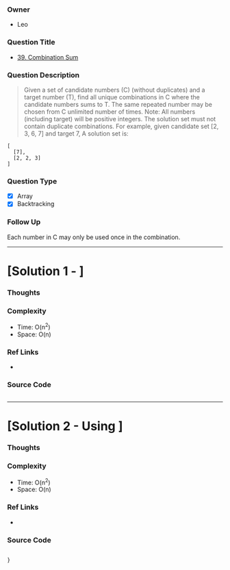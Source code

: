 ### Owner
- Leo

### Question Title
- [39. Combination Sum](https://leetcode.com/problems/combination-sum/)

### Question Description
> Given a set of candidate numbers (C) (without duplicates) and a target number (T), find all unique combinations in C where the candidate numbers sums to T.
The same repeated number may be chosen from C unlimited number of times.
Note:
All numbers (including target) will be positive integers.
The solution set must not contain duplicate combinations.
For example, given candidate set [2, 3, 6, 7] and target 7,
A solution set is:

```
[
  [7],
  [2, 2, 3]
]
```

### Question Type
- [x] Array
- [x] Backtracking

### Follow Up
Each number in C may only be used once in the combination.

---------------------------------------------------------------------------
# [Solution 1 - ]


### Thoughts


### Complexity
- Time: O(n<sup>2</sup>)
- Space: O(n)


### Ref Links
-

### Source Code
```python

```

---------------------------------------------------------------------------
# [Solution 2 - Using ]


### Thoughts



### Complexity
- Time: O(n<sup>2</sup>)
- Space: O(n)


### Ref Links
-

### Source Code
```python

}
```
